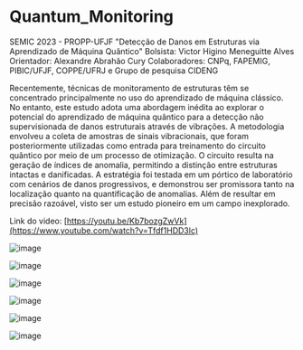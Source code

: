 # Quantum_Monitoring

SEMIC 2023 - PROPP-UFJF
"Detecção de Danos em Estruturas via Aprendizado de Máquina Quântico"
Bolsista: Victor Higino Meneguitte Alves 
Orientador: Alexandre Abrahão Cury 
Colaboradores: CNPq, FAPEMIG, PIBIC/UFJF, COPPE/UFRJ e Grupo de pesquisa CIDENG

Recentemente, técnicas de monitoramento de estruturas têm se concentrado principalmente no uso do aprendizado de máquina clássico. No entanto, este estudo adota uma abordagem inédita ao explorar o potencial do aprendizado de máquina quântico para a detecção não supervisionada de danos estruturais através de vibrações. A metodologia envolveu a coleta de amostras de sinais vibracionais, que foram posteriormente utilizadas como entrada para treinamento do circuito quântico por meio de um processo de otimização. O circuito resulta na geração de índices de anomalia, permitindo a distinção entre estruturas intactas e danificadas. A estratégia foi testada em um pórtico de laboratório com cenários de danos progressivos, e demonstrou ser promissora tanto na localização quanto na quantificação de anomalias. Além de resultar em precisão razoável, visto ser um estudo pioneiro em um campo inexplorado.

Link do video: [https://youtu.be/Kb7bozgZwVk](https://www.youtube.com/watch?v=Tfdf1HDD3lc)

![image](https://github.com/Victor-Higino-Meneguitte-Alves/SEMIC2023_QuantumML/assets/147100243/3d40dc77-b984-478b-a474-338ecee0af36)

![image](https://github.com/Victor-Higino-Meneguitte-Alves/SEMIC2023_QuantumML/assets/147100243/798cf03b-fb23-4ead-84cd-30dc8d3a302d)

![image](https://github.com/Victor-Higino-Meneguitte-Alves/SEMIC2023_QuantumML/assets/147100243/d0a2511c-0c9a-4f5e-88da-340792928d6f)

![image](https://github.com/Victor-Higino-Meneguitte-Alves/SEMIC2023_QuantumML/assets/147100243/b8d91da6-6c70-4e5d-aede-16ed79404379)

![image](https://github.com/Victor-Higino-Meneguitte-Alves/SEMIC2023_QuantumML/assets/147100243/6f56b2f6-ef53-459a-b027-3c9cf942e5d8)

![image](https://github.com/Victor-Higino-Meneguitte-Alves/SEMIC2023_QuantumML/assets/147100243/c7ef9514-7da6-4578-85a5-24a631bbfcec)






